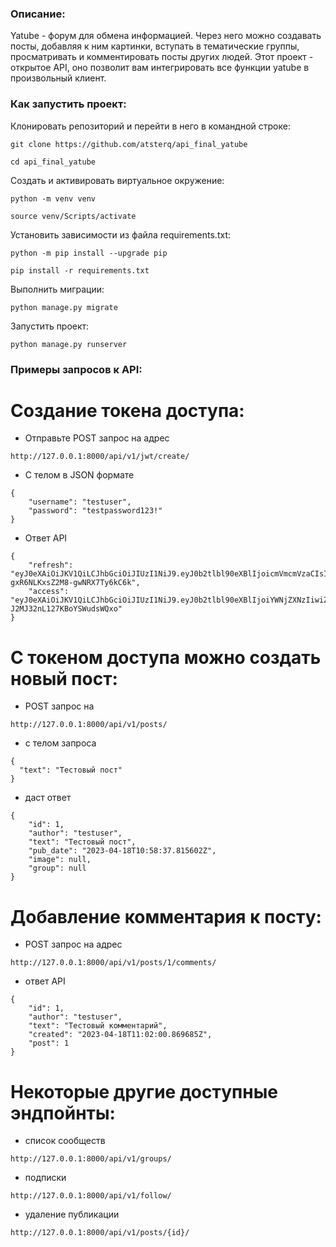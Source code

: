 ### Описание:

Yatube - форум для обмена информацией. Через него можно создавать посты, добавляя к ним картинки, вступать в тематические группы, просматривать и комментировать посты других людей. Этот проект - открытое API, оно позволит вам интегрировать все функции yatube в произвольный клиент.

### Как запустить проект:

Клонировать репозиторий и перейти в него в командной строке:

```
git clone https://github.com/atsterq/api_final_yatube
```

```
cd api_final_yatube
```

Cоздать и активировать виртуальное окружение:

```
python -m venv venv
```

```
source venv/Scripts/activate
```

Установить зависимости из файла requirements.txt:

```
python -m pip install --upgrade pip
```

```
pip install -r requirements.txt
```

Выполнить миграции:

```
python manage.py migrate
```

Запустить проект:

```
python manage.py runserver
```

### Примеры запросов к API:

# Создание токена доступа:

- Отправьте POST запрос на адрес

```
http://127.0.0.1:8000/api/v1/jwt/create/
```

- C телом в JSON формате

```
{
    "username": "testuser",
    "password": "testpassword123!"
}

```

- Ответ API

```
{
    "refresh": "eyJ0eXAiOiJKV1QiLCJhbGciOiJIUzI1NiJ9.eyJ0b2tlbl90eXBlIjoicmVmcmVzaCIsImV4cCI6MTY4MTg5ODk3NiwianRpIjoiOTc5NDJhMzc5OGEyNDQ1ZTg2YzRlODAxYmU0MGMxN2QiLCJ1c2VyX2lkIjoxfQ.pfuF1anEC2kqTuO-gxR6NLKxsZ2M8-gwNRX7Ty6kC6k",
    "access": "eyJ0eXAiOiJKV1QiLCJhbGciOiJIUzI1NiJ9.eyJ0b2tlbl90eXBlIjoiYWNjZXNzIiwiZXhwIjoxNjgyNjc2NTc2LCJqdGkiOiI0NGYxZjRkODMwNzQ0MTNiYmI2NTkxMzEyMjBmNzkwNSIsInVzZXJfaWQiOjF9.D8yqU8noXYe2AkCPdp-J2MJ32nL127KBoYSWudsWQxo"
}
```
# С токеном доступа можно создать новый пост:

- POST запрос на

```
http://127.0.0.1:8000/api/v1/posts/
```

- с телом запроса

```
{
  "text": "Тестовый пост"
}
```

- даст ответ 

```
{
    "id": 1,
    "author": "testuser",
    "text": "Тестовый пост",
    "pub_date": "2023-04-18T10:58:37.815602Z",
    "image": null,
    "group": null
}
```

# Добавление комментария к посту:

- POST запрос на адрес

```
http://127.0.0.1:8000/api/v1/posts/1/comments/
```

- ответ API

```
{
    "id": 1,
    "author": "testuser",
    "text": "Тестовый комментарий",
    "created": "2023-04-18T11:02:00.869685Z",
    "post": 1
}
```

# Некоторые другие доступные эндпойнты:

- список сообществ
```
http://127.0.0.1:8000/api/v1/groups/
```
- подписки
```
http://127.0.0.1:8000/api/v1/follow/
```
- удаление публикации
```
http://127.0.0.1:8000/api/v1/posts/{id}/
```

